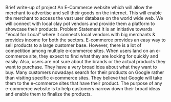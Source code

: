 Brief write-up of project 
An E-Commerce website which will allow the merchant to advertise and sell their goods on the internet. This will enable 
the merchant to access the vast user database on the world wide web. 
We will connect with local clay pot vendors and provide them a platform to showcase their products. 
Problem Statement 
It is an initiative towards “Vocal for Local” where it connects local vendors with big merchants & provides income 
for both the sectors. E-commerce provides an easy way to sell products to a large customer base. However, there 
is a lot of competition among multiple e-commerce sites. When users land on an e-commerce site, they expect to 
find what they are looking for quickly and easily. Also, users are not sure about the brands or the actual products 
they want to purchase. They have a very broad idea about what they want to buy. Many customers nowadays 
search for their products on Google rather than visiting specific e-commerce sites. They believe that Google will 
take them to the e-commerce sites that have their product. 
The purpose of any e-commerce website is to help customers narrow down their broad ideas and enable them to 
finalize the products. 

